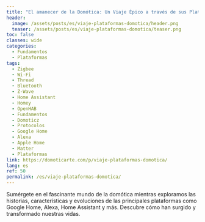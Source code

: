 ```yaml
---
title: "El amanecer de la Domótica: Un Viaje Épico a través de sus Plataformas"
header:
  image: /assets/posts/es/viaje-plataformas-domotica/header.png
  teaser: /assets/posts/es/viaje-plataformas-domotica/teaser.png
toc: false
classes: wide
categories:
  - Fundamentos
  - Plataformas
tags:
  - Zigbee
  - Wi-Fi
  - Thread
  - Bluetooth
  - Z-Wave
  - Home Assistant
  - Homey
  - OpenHAB
  - Fundamentos
  - Domoticz
  - Protocolos
  - Google Home
  - Alexa
  - Apple Home
  - Matter
  - Plataformas
link: https://domoticarte.com/p/viaje-plataformas-domotica/
lang: es
ref: 50
permalink: /es/viaje-plataformas-domotica/
---
```


Sumérgete en el fascinante mundo de la domótica mientras exploramos las historias, características y evoluciones de las principales plataformas como Google Home, Alexa, Home Assistant y más. Descubre cómo han surgido y transformado nuestras vidas.

